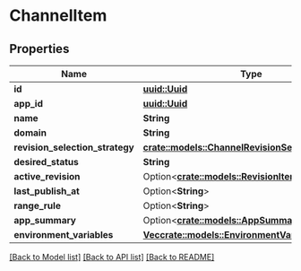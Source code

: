 # ChannelItem

## Properties

Name | Type | Description | Notes
------------ | ------------- | ------------- | -------------
**id** | [**uuid::Uuid**](uuid::Uuid.md) |  | 
**app_id** | [**uuid::Uuid**](uuid::Uuid.md) |  | 
**name** | **String** |  | 
**domain** | **String** |  | 
**revision_selection_strategy** | [**crate::models::ChannelRevisionSelectionStrategy**](ChannelRevisionSelectionStrategy.md) |  | 
**desired_status** | **String** |  | 
**active_revision** | Option<[**crate::models::RevisionItem**](RevisionItem.md)> |  | [optional]
**last_publish_at** | Option<**String**> |  | [optional]
**range_rule** | Option<**String**> |  | [optional]
**app_summary** | Option<[**crate::models::AppSummaryDto**](AppSummaryDto.md)> |  | [optional]
**environment_variables** | [**Vec<crate::models::EnvironmentVariableItem>**](EnvironmentVariableItem.md) |  | 

[[Back to Model list]](../README.md#documentation-for-models) [[Back to API list]](../README.md#documentation-for-api-endpoints) [[Back to README]](../README.md)


